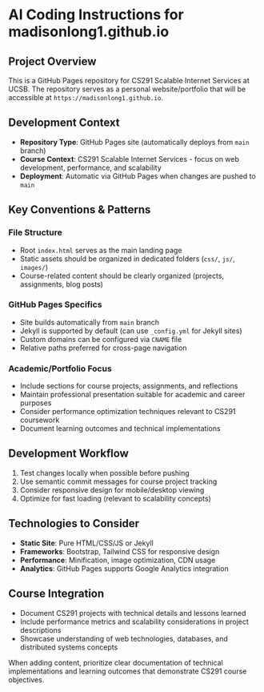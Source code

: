 # AI Coding Instructions for madisonlong1.github.io

## Project Overview
This is a GitHub Pages repository for CS291 Scalable Internet Services at UCSB. The repository serves as a personal website/portfolio that will be accessible at `https://madisonlong1.github.io`.

## Development Context
- **Repository Type**: GitHub Pages site (automatically deploys from `main` branch)
- **Course Context**: CS291 Scalable Internet Services - focus on web development, performance, and scalability
- **Deployment**: Automatic via GitHub Pages when changes are pushed to `main`

## Key Conventions & Patterns

### File Structure
- Root `index.html` serves as the main landing page
- Static assets should be organized in dedicated folders (`css/`, `js/`, `images/`)
- Course-related content should be clearly organized (projects, assignments, blog posts)

### GitHub Pages Specifics
- Site builds automatically from `main` branch
- Jekyll is supported by default (can use `_config.yml` for Jekyll sites)
- Custom domains can be configured via `CNAME` file
- Relative paths preferred for cross-page navigation

### Academic/Portfolio Focus
- Include sections for course projects, assignments, and reflections
- Maintain professional presentation suitable for academic and career purposes
- Consider performance optimization techniques relevant to CS291 coursework
- Document learning outcomes and technical implementations

## Development Workflow
1. Test changes locally when possible before pushing
2. Use semantic commit messages for course project tracking
3. Consider responsive design for mobile/desktop viewing
4. Optimize for fast loading (relevant to scalability concepts)

## Technologies to Consider
- **Static Site**: Pure HTML/CSS/JS or Jekyll
- **Frameworks**: Bootstrap, Tailwind CSS for responsive design
- **Performance**: Minification, image optimization, CDN usage
- **Analytics**: GitHub Pages supports Google Analytics integration

## Course Integration
- Document CS291 projects with technical details and lessons learned
- Include performance metrics and scalability considerations in project descriptions
- Showcase understanding of web technologies, databases, and distributed systems concepts

When adding content, prioritize clear documentation of technical implementations and learning outcomes that demonstrate CS291 course objectives.
